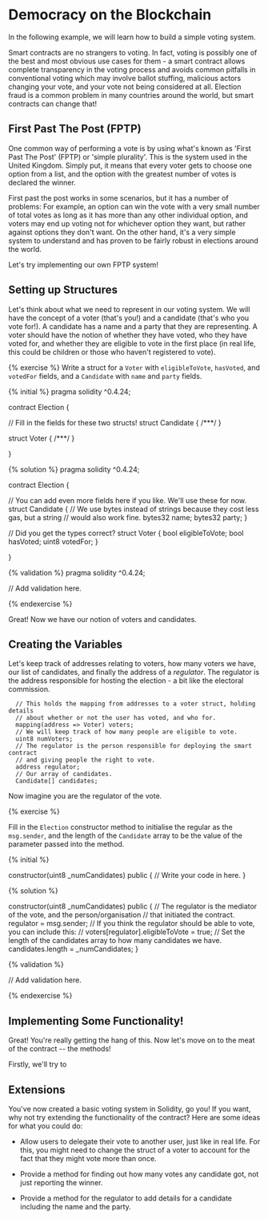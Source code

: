 # Democracy on the Blockchain

In the following example, we will learn how to build a simple voting system.

Smart contracts are no strangers to voting. In fact, voting is possibly one of
the best and most obvious use cases for them - a smart contract allows complete
transparency in the voting process and avoids common pitfalls in conventional
voting which may involve ballot stuffing, malicious actors changing your vote,
and your vote not being considered at all. Election fraud is a common problem
in many countries around the world, but smart contracts can change that!

## First Past The Post (FPTP)

One common way of performing a vote is by using what's known as 'First Past The
Post' (FPTP) or 'simple plurality'. This is the system used in the United
Kingdom. Simply put, it means that every voter gets to choose one option from
a list, and the option with the greatest number of votes is declared the
winner.

First past the post works in some scenarios, but it has a number of problems:
For example, an option can win the vote with a very small number of total 
votes as long as it has more than any other individual option, and voters may 
end up voting not for whichever option they want, but rather against options 
they don't want. On the other hand, it's a very simple system to understand and
has proven to be fairly robust in elections around the world.

Let's try implementing our own FPTP system!

## Setting up Structures

Let's think about what we need to represent in our voting system. We will have
the concept of a voter (that's you!) and a candidate (that's who you vote
for!). A candidate has a name and a party that they are representing. A voter
should have the notion of whether they have voted, who they have voted for, and
whether they are eligible to vote in the first place (in real life, this could
be children or those who haven't registered to vote).

{% exercise %}
Write a struct for a `Voter` with `eligibleToVote`, `hasVoted`, and `votedFor` 
fields, and a `Candidate` with `name` and `party` fields.

{% initial %}
pragma solidity ^0.4.24;

contract Election {

  // Fill in the fields for these two structs!
  struct Candidate { /***/ }

  struct Voter { /***/ }

}

{% solution %}
pragma solidity ^0.4.24;

contract Election {

  // You can add even more fields here if you like. We'll use these for now.
  struct Candidate {
    // We use bytes instead of strings because they cost less gas, but a string
    // would also work fine.
    bytes32 name;
    bytes32 party;
  }

  // Did you get the types correct?
  struct Voter {
    bool eligibleToVote;
    bool hasVoted;
    uint8 votedFor;
  }

}

{% validation %}
pragma solidity ^0.4.24;

// Add validation here.

{% endexercise %}

Great! Now we have our notion of voters and candidates. 

## Creating the Variables

Let's keep track of addresses relating to voters, how many voters we have, our
list of candidates, and finally the address of a _regulator_. The regulator is
the address responsible for hosting the election - a bit like the electoral
commission.

```solidity
  // This holds the mapping from addresses to a voter struct, holding details
  // about whether or not the user has voted, and who for.
  mapping(address => Voter) voters;
  // We will keep track of how many people are eligible to vote.
  uint8 numVoters;
  // The regulator is the person responsible for deploying the smart contract
  // and giving people the right to vote.
  address regulator;
  // Our array of candidates.
  Candidate[] candidates;
```

Now imagine you are the regulator of the vote. 

{% exercise %}

Fill in the `Election` constructor method to initialise the regular as the
`msg.sender`, and the length of the `Candidate` array to be the value of the
parameter passed into the method.

{% initial %}

constructor(uint8 _numCandidates) public {
  // Write your code in here.
}

{% solution %}

constructor(uint8 _numCandidates) public {
  // The regulator is the mediator of the vote, and the person/organisation 
  // that initiated the contract.
  regulator = msg.sender;
  // If you think the regulator should be able to vote, you can include this:
  // voters[regulator].eligibleToVote = true;
  // Set the length of the candidates array to how many candidates we have.
  candidates.length = _numCandidates;
}

{% validation %}

// Add validation here.

{% endexercise %}

## Implementing Some Functionality!

Great! You're really getting the hang of this. Now let's move on to the meat of
the contract -- the methods!

Firstly, we'll try to 

## Extensions

You've now created a basic voting system in Solidity, go you! If you want, why
not try extending the functionality of the contract? Here are some ideas for
what you could do:

* Allow users to delegate their vote to another user, just like in real life.
  For this, you might need to change the struct of a voter to account for the
  fact that they might vote more than once.

* Provide a method for finding out how many votes any candidate got, not just
  reporting the winner.

* Provide a method for the regulator to add details for a candidate including
  the name and the party.
